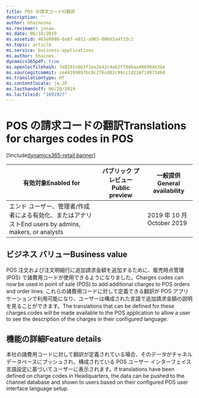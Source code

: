 ```yaml
---
title: POS の請求コードの翻訳
description: ''
author: hhainesms
ms.reviewer: josaw
ms.date: 06/18/2019
ms.assetid: 465e0088-0a87-e911-a965-000d3a4f33c1
ms.topic: article
ms.service: business-applications
ms.author: hhaines
dynamics365pdf: true
ms.openlocfilehash: 7e8291c663f1ee2e42c4ab2ff8dbaa40690de3be
ms.sourcegitcommit: ce44199897bc0c276cd02c99cc1d216f198734b0
ms.translationtype: HT
ms.contentlocale: ja-JP
ms.lasthandoff: 06/20/2019
ms.locfileid: "1691927"
---
```

# <a name="translations-for-charges-codes-in-pos"></a><span data-ttu-id="e4501-102">POS の請求コードの翻訳</span><span class="sxs-lookup"><span data-stu-id="e4501-102">Translations for charges codes in POS</span></span>
[!include[dynamics365-retail banner](../includes/dynamics365-retail.md)]

| <span data-ttu-id="e4501-103">有効対象</span><span class="sxs-lookup"><span data-stu-id="e4501-103">Enabled for</span></span>    |  <span data-ttu-id="e4501-104">パブリック プレビュー</span><span class="sxs-lookup"><span data-stu-id="e4501-104">Public preview</span></span> | <span data-ttu-id="e4501-105">一般提供</span><span class="sxs-lookup"><span data-stu-id="e4501-105">General availability</span></span> | 
| ---------- | ---------- |---------- |
|<span data-ttu-id="e4501-106">エンド ユーザー、管理者/作成者による有効化、またはアナリスト</span><span class="sxs-lookup"><span data-stu-id="e4501-106">End users by admins, makers, or analysts</span></span>|| <span data-ttu-id="e4501-107">2019 年 10 月</span><span class="sxs-lookup"><span data-stu-id="e4501-107">October 2019</span></span>|


## <a name="business-value"></a><span data-ttu-id="e4501-108">ビジネス バリュー</span><span class="sxs-lookup"><span data-stu-id="e4501-108">Business value</span></span>
<!-- bv start -->
<span data-ttu-id="e4501-109">POS 注文および注文明細行に追加請求金額を追加するために、販売時点管理 (POS) で諸費用コードが使用できるようになりました。</span><span class="sxs-lookup"><span data-stu-id="e4501-109">Charges codes can now be used in point of sale (POS) to add additional charges to POS orders and order lines.</span></span> <span data-ttu-id="e4501-110">これらの諸費用コードに対して定義できる翻訳が POS アプリケーションで利用可能になり、ユーザーは構成された言語で追加請求金額の説明を見ることができます。</span><span class="sxs-lookup"><span data-stu-id="e4501-110">The translations that can be defined for these charges codes will be made available to the POS application to allow a user to see the description of the charges in their configured language.</span></span> 
<!-- bv end -->



## <a name="feature-details"></a><span data-ttu-id="e4501-111">機能の詳細</span><span class="sxs-lookup"><span data-stu-id="e4501-111">Feature details</span></span>
<!--feature detail start -->
<span data-ttu-id="e4501-112">本社の諸費用コードに対して翻訳が定義されている場合、そのデータがチャネル データベースにプッシュされ、構成されている POS ユーザー インターフェイス言語設定に基づいてユーザーに表示されます。</span><span class="sxs-lookup"><span data-stu-id="e4501-112">If translations have been defined on charge codes in Headquarters, the data can be pushed to the channel database and shown to users based on their configured POS user interface language setup.</span></span>
<!--feature detail end -->










